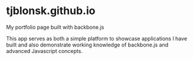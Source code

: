 tjblonsk.github.io
==================

My portfolio page built with backbone.js

This app serves as both a simple platform to showcase applications I have built and also demonstrate working knowledge 
of backbone.js and advanced Javascript concepts.
